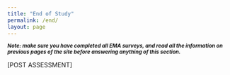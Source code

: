 ```yaml
---
title: "End of Study"
permalink: /end/
layout: page
---
```

<sup>***Note: make sure you have completed all EMA surveys, and read all the information on previous pages of the site before answering anything of this section.***</sup>

[POST ASSESSMENT]
